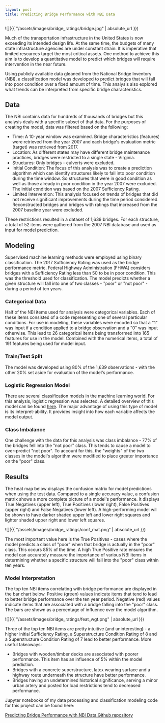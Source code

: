 ```yaml
---
layout: post
title: Predicting Bridge Performance with NBI Data
---
```


![]({{ "/assets/images/bridge_ratings/bridge.jpg" | absolute_url }})

Much of the transportation infrastructure in the United States is now exceeding its intended design life. At the same time, the budgets of many state infrastructure agencies are under constant strain. It is imperative that limited resources target the most critical assets. One method to achieve this aim is to develop a quantitative model to predict which bridges will require intervention in the near future.

Using publicly available data gleaned from the National Bridge Inventory (NBI), a classification model was developed to predict bridges that will fall into poor condition over a fixed amount of time. This analysis also explored what trends can be interpreted from specific bridge characteristics.


## Data

The NBI contains data for hundreds of thousands of bridges but this analysis deals with a specific subset of that data. For the purposes of creating the model, data was filtered based on the following:

  - Time: A 10-year window was examined. Bridge characteristics (features) were retrieved from the year 2007 and each bridge's evaluation metric (target) was retrieved from 2017.
  - Location: As different states may have different bridge maintenance practices, bridges were restricted to a single state - Virginia.
  - Structures: Only bridges - culverts were excluded.
  - Initial Condition: The focus of this analysis was to create a prediction algorithm which can identify structures likely to fall into poor condition during the time window. So structures that were in good condition as well as those already in poor condition in the year 2007 were excluded. The initial condition was based on the 2007 Sufficiency Rating.
  - Limited Intervention: This analysis focused on trends of bridges that did not receive significant improvements during the time period considered. Reconstructed bridges and bridges with ratings that increased from the 2007 baseline year were excluded.

These restrictions resulted in a dataset of 1,639 bridges. For each structure, a total of 52 items were gathered from the 2007 NBI database and used as input for model prediction.


## Modeling

Supervised machine learning methods were employed using binary classification. The 2017 Sufficiency Rating was used as the bridge performance metric. Federal Highway Administration (FHWA) considers bridges with a Sufficiency Rating less than 50 to be in poor condition. This was the threshold used for classification. The model predicts whether a given structure will fall into one of two classes - "poor" or "not poor" - during a period of ten years.

### Categorical Data
Half of the NBI items used for analysis were categorical variables. Each of these items consisted of a code representing one of several particular conditions. For use in modeling, these variables were encoded so that a "1" was input if a condition applied to a bridge observation and a "0" was input otherwise. This lead to 26 categorical items being transformed into 165 features for use in the model. Combined with the numerical items, a total of 191 features being used for model input.

### Train/Test Split
The model was developed using 80% of the 1,639 observations - with the other 20% set aside for evaluation of the model's performance.

### Logistic Regression Model
There are several classification models in the machine learning world. For this analysis, logistic regression was selected. A detailed overview of this model can be found [here](https://towardsdatascience.com/logistic-regression-detailed-overview-46c4da4303bc). The major advantage of using this type of model is its interpret-ability. It provides insight into how each variable affects the model output.

### Class Imbalance
One challenge with the data for this analysis was class imbalance - 77% of the bridges fell into the "not poor" class. This tends to cause a model to over-predict "not poor". To account for this, the "weights" of the two classes in the model's algorithm were modified to place greater importance on the "poor" class.


## Results

The heat map below displays the confusion matrix for model predictions when using the test data. Compared to a single accuracy value, a confusion matrix shows a more complete picture of a model's performance. It displays True Negatives (upper left), True Positives (lower right), False Positives (upper right) and False Negatives (lower left). A high-performing model will be shown to have darker shaded upper left and lower right squares and lighter shaded upper right and lower left squares.

![]({{ "/assets/images/bridge_ratings/conf_mat.png" | absolute_url }})

The most important value here is the True Positives - cases where the model predicts a class of "poor" when that bridge is actually in the "poor" class. This occurs 85% of the time. A high True Positive rate ensures the model can accurately measure the importance of various NBI items in determining whether a specific structure will fall into the "poor" class within ten years.


### Model Interpretation

The top ten NBI items correlating with bridge performance are displayed in the bar chart below. Positive (green) values indicate items that tend to lead to better bridge performance over the ten year period. Negative (red) values indicate items that are associated with a bridge falling into the "poor" class. The bars are shown as a percentage of influence over the model algorithm.

![]({{ "/assets/images/bridge_ratings/feat_wgt.png" | absolute_url }})

Three of the top ten NBI items are pretty intuitive (and uninteresting) - a higher initial Sufficiency Rating, a Superstructure Condition Rating of 8 and a Superstructure Condition Rating of 7 lead to better performance. More useful takeaways:

- Bridges with wooden/timber decks are associated with poorer performance. This item has an influence of 5% within the model prediction.
- Bridges with a concrete superstructure, latex wearing surface and a highway route underneath the structure have better performance.
- Bridges having an undetermined historical significance, serving a minor urban artery and posted for load restrictions tend to decreased performance.


Jupyter notebooks of my data processing and classification modeling code for this project can be found here:

[Predicting Bridge Performance with NBI Data Github repository](https://github.com/kevscon/bridge-ratings)
